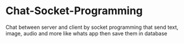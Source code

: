 # Chat-Socket-Programming
Chat between server and client by socket programming that send text, image, audio and more like whats app 
then save them in database  
